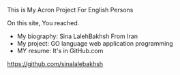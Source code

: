 This is My Acron Project For English Persons

On this site, You reached.

* My biography: Sina LalehBakhsh From Iran
* My project: GO language web application programming
* MY resume: It's in GitHub.com


https://github.com/sinalalebakhsh